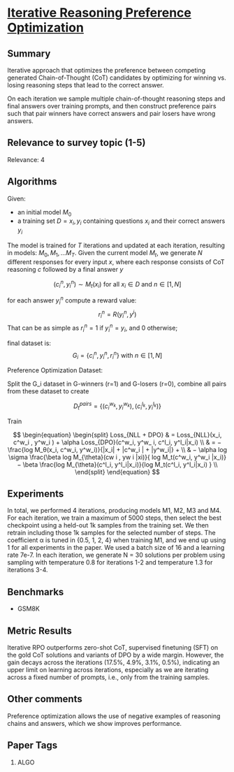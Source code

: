 # [Iterative Reasoning Preference Optimization](https://arxiv.org/abs/2404.19733)

## Summary

Iterative approach that optimizes the preference between competing generated Chain-of-Thought (CoT) candidates by optimizing for winning vs. losing reasoning steps that lead to the correct answer.

On each iteration we sample multiple chain-of-thought reasoning steps and final answers over training prompts, and then construct preference pairs such that pair winners have correct answers and pair losers have wrong answers.


## Relevance to survey topic (1-5)

Relevance: 4

## Algorithms

Given:
- an initial model $M_0$
- a training set $D = {x_i, y_i}$ containing questions $x_i$ and their correct answers $y_i$

The model is trained for $T$ iterations and updated at each iteration, resulting in models: $M_0, M_1, \dots M_T$.
Given the current model $M_t$, we generate $N$ different responses for every input $x$, where each response consists of CoT reasoning $c$ followed by a final answer $y$

$$(c^n_i , y^n_i ) ∼ M_t(x_i) \text{ for all } x_i ∈ D \text{ and } n ∈ [1, N ]$$

for each answer $y^n_i$ compute a reward value:
$$r^n_i = R(y^n_i , y^i)$$
That can be as simple as $r^n_i = 1$ if $y^n_i = y_i$, and 0 otherwise;

final dataset is: 
$$G_i = \{c^n_i , y^n_i , r^n_i \} \text{ with } n ∈ [1,N]$$

Preference Optimization Dataset:

Split the G_i dataset in G-winners (r=1) and G-losers (r=0), combine all pairs from these dataset to create 

$$ D^{pairs}_t = \{(c_i^{w_k},y_i^{w_k}), (c_i^{l_k},y_i^{l_k})\}$$

Train 

$$
\begin{equation}
\begin{split}
Loss_{NLL + DPO} & = Loss_{NLL}(x_i, c^w_i , y^w_i ) + \alpha Loss_{DPO}(c^w_i, y^w_ i, c^l_i, y^l_i|x_i) \\
                & = − \frac{log M_θ(x_i, c^w_i, y^w_i)}{|x_i| + |c^w_i | + |y^w_i|} + \\
                & − \alpha log \sigma \frac{\beta log M_{\theta}(cw i , yw i |xi)}{
                            log M_t(c^w_i, y^w_i |x_i)} − \beta \frac{log M_{\theta}(c^l_i, y^l_i|x_i)}{log M_t(c^l_i, y^l_i|x_i) } \\
\end{split}
\end{equation}
$$

## Experiments

In total, we performed 4 iterations, producing models M1, M2, M3 and M4. 
For each iteration, we train a maximum of 5000 steps, then select the best checkpoint using a held-out 1k samples from the training set. 
We then retrain including those 1k samples for the selected number of steps. The coefficient α is tuned in {0.5, 1, 2, 4} when training M1, and we end up using 1 for all experiments in the paper. We used a batch size of 16 and a learning rate 7e-7.
In each iteration, we generate N = 30 solutions per problem using sampling with temperature 0.8 for iterations 1-2 and temperature 1.3 for iterations 3-4.

## Benchmarks

- GSM8K

## Metric Results

Iterative RPO outperforms zero-shot CoT, supervised finetuning (SFT) on the gold CoT solutions and variants of DPO by a wide margin.
However, the gain decays across the iterations (17.5%, 4.9%, 3.1%, 0.5%), indicating an upper limit on learning across iterations, especially as we are iterating across a fixed number of prompts, i.e., only from the training samples.

## Other comments

Preference optimization allows the use of negative examples of reasoning chains and answers, which we show improves performance.

## Paper Tags

1. ALGO
